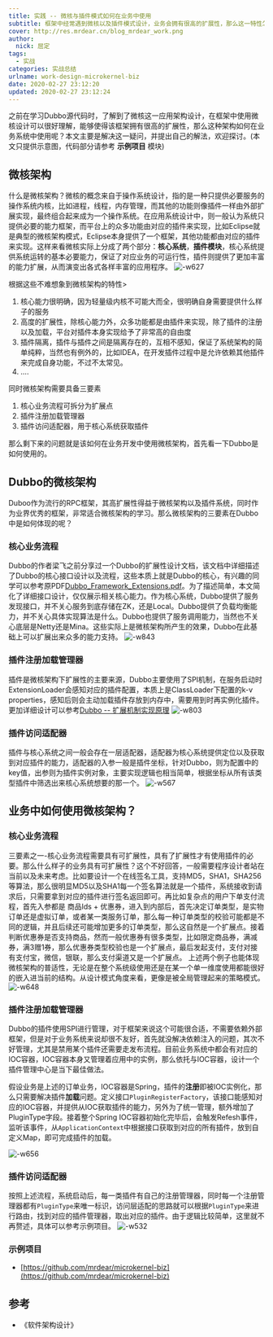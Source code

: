 ```yaml
---
title: 实践 -- 微核与插件模式如何在业务中使用
subtitle: 框架中经常遇到微核以及插件模式设计，业务会拥有很高的扩展性，那么这一特性怎么在业务中使用呢？
cover: http://res.mrdear.cn/blog_mrdear_work.png
author: 
  nick: 屈定
tags:
  - 实战
categories: 实战总结
urlname: work-design-microkernel-biz
date: 2020-02-27 23:12:20
updated: 2020-02-27 23:12:24
---
```




之前在学习Dubbo源代码时，了解到了微核这一应用架构设计，在框架中使用微核设计可以很好理解，能够使得该框架拥有很高的扩展性，那么这种架构如何在业务系统中使用呢？本文主要是解决这一疑问，并提出自己的解法，欢迎探讨。(本文只提供示意图，代码部分请参考 **示例项目** 模块)

## 微核架构

什么是微核架构？微核的概念来自于操作系统设计，指的是一种只提供必要服务的操作系统内核，比如进程，线程，内存管理，而其他的功能则像插件一样由外部扩展实现，最终组合起来成为一个操作系统。在应用系统设计中，则一般认为系统只提供必要的能力框架，而平台上的众多功能由对应的插件来实现，比如Eclipse就是典型的微核架构模式，Eclipse本身提供了一个框架，其他功能都由对应的插件来实现。这样来看微核实际上分成了两个部分：**核心系统**，**插件模块**，核心系统提供系统运转的基本必要能力，保证了对应业务的可运行性，插件则提供了更加丰富的能力扩展，从而演变出各式各样丰富的应用程序。
![-w627](http://res.mrdear.cn/mweb/15822901813151.jpg)


根据这些不难想象到微核架构的特性&gt;
1. 核心能力很明确，因为轻量级内核不可能大而全，很明确自身需要提供什么样子的服务
2. 高度的扩展性，除核心能力外，众多功能都是由插件来实现，除了插件的注册以及加载，平台对插件本身实现给予了非常高的自由度
3. 插件隔离，插件与插件之间是隔离存在的，互相不感知，保证了系统架构的简单纯粹，当然也有例外的，比如IDEA，在开发插件过程中是允许依赖其他插件来完成自身功能，不过不太常见。
4. ....

同时微核架构需要具备三要素
1. 核心业务流程可拆分为扩展点
2. 插件注册加载管理器
3. 插件访问适配器，用于核心系统获取插件

那么剩下来的问题就是该如何在业务开发中使用微核架构，首先看一下Dubbo是如何使用的。

## Dubbo的微核架构
Duboo作为流行的RPC框架，其高扩展性得益于微核架构以及插件系统，同时作为业界优秀的框架，非常适合微核架构的学习。那么微核架构的三要素在Dubbo中是如何体现的呢？

### 核心业务流程
Dubbo的作者梁飞之前分享过一个Dubbo的扩展性设计文档，该文档中详细描述了Dubbo的核心接口设计以及流程，这些本质上就是Dubbo的核心，有兴趣的同学可以参考原PDF[Dubbo_Framework_Extensions.pdf](https://github.com/mrdear/share/blob/master/dubbo/Dubbo_Framework_Extensions.pdf)。为了描述简单，本文简化了详细接口设计，仅仅展示相关核心能力。作为核心系统，Dubbo提供了服务发现接口，并不关心服务到底存储在ZK，还是Local。Dubbo提供了负载均衡能力，并不关心具体实现算法是什么。Dubbo也提供了服务调用能力，当然也不关心底层是Netty还是Mina。这些实际上是微核架构所产生的效果，Dubbo在此基础上可以扩展出来众多的能力支持。
![-w843](http://res.mrdear.cn/mweb/15822139388887.jpg)



### 插件注册加载管理器
插件是微核架构下扩展性的主要来源，Dubbo主要使用了SPI机制，在服务启动时ExtensionLoader会感知对应的插件配置，本质上是ClassLoader下配置的k-v properties，感知后则会主动加载插件存放到内存中，需要用到时再实例化插件。更加详细设计可以参考[Dubbo -- 扩展机制实现原理](https://mrdear.cn/posts/framework-double-extension.html)
![-w803](http://res.mrdear.cn/mweb/15822873415401.jpg)


### 插件访问适配器
插件与核心系统之间一般会存在一层适配器，适配器为核心系统提供定位以及获取到对应插件的能力，适配器的入参一般是插件坐标，针对Dubbo，则为配置中的key值，出参则为插件实例对象，主要实现逻辑也相当简单，根据坐标从所有该类型插件中筛选出来核心系统想要的那一个。
![-w567](http://res.mrdear.cn/mweb/15822892806951.jpg)


## 业务中如何使用微核架构？

### 核心业务流程
三要素之一-核心业务流程需要具有可扩展性，具有了扩展性才有使用插件的必要。那么什么样子的业务具有可扩展性？这个不好回答，一般需要程序设计者站在当前以及未来考虑。比如要设计一个在线签名工具，支持MD5，SHA1，SHA256等算法，那么很明显MD5以及SHA1每一个签名算法就是一个插件，系统接收到请求后，只需要拿到对应的插件进行签名返回即可。再比如复杂点的用户下单支付流程，首先入参都是 商品Ids + 优惠券，进入到内部后，首先决定订单类型，是实物订单还是虚拟订单，或者某一类服务订单，那么每一种订单类型的校验可能都是不同的逻辑，并且后续还可能增加更多的订单类型，那么这自然是一个扩展点。接着判断优惠券是否支持商品，然而一般优惠券有很多类型，比如限定商品券，满减券，满3赠1券，那么优惠券类型校验也是一个扩展点，最后发起支付，支付对接有支付宝，微信，银联，那么支付渠道又是一个扩展点。
上述两个例子也能体现微核架构的普适性，无论是在整个系统级使用还是在某一个单一维度使用都能很好的嵌入进当前的结构。从设计模式角度来看，更像是被全局管理起来的策略模式。
![-w648](http://res.mrdear.cn/mweb/15822917437101.jpg)

### 插件注册加载管理器
Dubbo的插件使用SPI进行管理，对于框架来说这个可能很合适，不需要依赖外部框架，但是对于业务系统来说却很不友好，首先就没解决依赖注入的问题，其次不好管理，尤其是禁用某个插件还需要走发布流程。目前业务系统中都会有对应的IOC容器，IOC容器本身又管理着应用中的实例，那么依托与IOC容器，设计一个插件管理中心是当下最佳做法。

假设业务是上述的订单业务，IOC容器是Spring，插件的**注册**即被IOC实例化，那么只需要解决插件**加载**问题。定义接口`PluginRegisterFactory`，该接口能感知对应的IOC容器，并提供从IOC获取插件的能力，另外为了统一管理，额外增加了PluginType字段。接着整个Spring IOC容器初始化完毕后，会触发Refesh事件，监听该事件，从`ApplicationContext`中根据接口获取到对应的所有插件，放到自定义Map，即可完成插件的加载。

![-w656](http://res.mrdear.cn/mweb/15822968016338.jpg)

### 插件访问适配器
按照上述流程，系统启动后，每一类插件有自己的注册管理器，同时每一个注册管理器都有`PluginType`来唯一标识，访问层适配的思路就可以根据`PluginType`来进行路由，找到对应的插件管理器，取出对应的插件。由于逻辑比较简单，这里就不再赘述，具体可以参考示例项目。
![-w532](http://res.mrdear.cn/mweb/15822993393675.jpg)


### 示例项目
- [https://github.com/mrdear/microkernel-biz](https://github.com/mrdear/microkernel-biz)

## 参考
- 《软件架构设计》